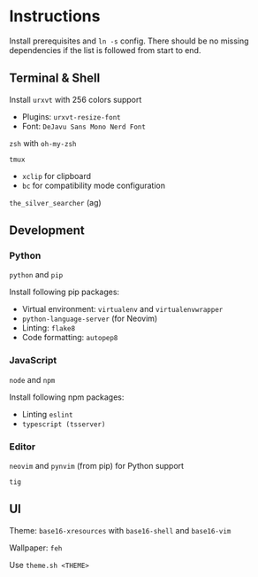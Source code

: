 # Instructions
Install prerequisites and `ln -s` config. There should be no missing dependencies if the list is followed from start to end.


## Terminal & Shell
Install `urxvt` with 256 colors support

 - Plugins: `urxvt-resize-font`
 - Font: `DeJavu Sans Mono Nerd Font`

`zsh` with `oh-my-zsh`

`tmux`

 - `xclip` for clipboard
 - `bc` for compatibility mode configuration

`the_silver_searcher` (ag)


## Development


### Python
`python` and `pip`

Install following pip packages:

 - Virtual environment: `virtualenv` and `virtualenvwrapper`
 - `python-language-server` (for Neovim)
 - Linting: `flake8`
 - Code formatting: `autopep8`


### JavaScript
`node` and `npm`

Install following npm packages:

 - Linting `eslint`
 - `typescript (tsserver)`


### Editor
`neovim` and `pynvim` (from pip) for Python support

`tig`


## UI
Theme: `base16-xresources` with `base16-shell` and `base16-vim`

Wallpaper: `feh`

Use `theme.sh <THEME>`
